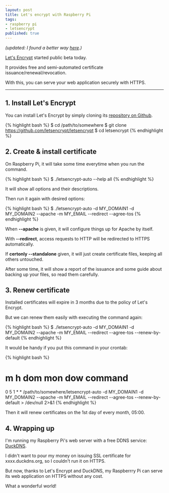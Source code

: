 ```yaml
---
layout: post
title: Let's encrypt with Raspberry Pi
tags:
- raspberry pi
- letsencrypt
published: true
---
```


_(updated: I found a better way [here](/Lets-Encrypt-with-Go-ACME-Client-Utilities/).)_

[Let's Encrypt](https://letsencrypt.org/) started public beta today.

It provides free and semi-automated certificate issuance/renewal/revocation.

With this, you can serve your web application securely with HTTPS.

----

## 1. Install Let's Encrypt

You can install Let's Encrypt by simply cloning its [repository on Github](https://github.com/letsencrypt/letsencrypt).

{% highlight bash %}
$ cd /path/to/somewhere
$ git clone https://github.com/letsencrypt/letsencrypt
$ cd letsencrypt
{% endhighlight %}

## 2. Create & install certificate

On Raspberry Pi, it will take some time everytime when you run the command.

{% highlight bash %}
$ ./letsencrypt-auto --help all
{% endhighlight %}

It will show all options and their descriptions.

Then run it again with desired options:

{% highlight bash %}
$ ./letsencrypt-auto -d MY_DOMAIN1 -d MY_DOMAIN2 --apache -m MY_EMAIL --redirect --agree-tos
{% endhighlight %}

When **--apache** is given, it will configure things up for Apache by itself.

With **--redirect**, access requests to HTTP will be redirected to HTTPS automatically.

If **certonly --standalone** given, it will just create certificate files, keeping all others untouched.

After some time, it will show a report of the issuance and some guide about backing up your files, so read them carefully.

## 3. Renew certificate

Installed certificates will expire in 3 months due to the policy of Let's Encrypt.

But we can renew them easily with executing the command again:

{% highlight bash %}
$ ./letsencrypt-auto -d MY_DOMAIN1 -d MY_DOMAIN2 --apache -m MY_EMAIL --redirect --agree-tos --renew-by-default
{% endhighlight %}

It would be handy if you put this command in your crontab:

{% highlight bash %}
# m h  dom mon dow   command
0 5 1 * * /path/to/somewhere/letsencrypt-auto -d MY_DOMAIN1 -d MY_DOMAIN2 --apache -m MY_EMAIL --redirect --agree-tos --renew-by-default > /dev/null 2>&1
{% endhighlight %}

Then it will renew certificates on the 1st day of every month, 05:00.

## 4. Wrapping up

I'm running my Raspberry Pi's web server with a free DDNS service: [DuckDNS](http://www.duckdns.org/).

I didn't want to pour my money on issuing SSL certificate for xxxx.duckdns.org, so I couldn't run it on HTTPS.

But now, thanks to Let's Encrypt and DuckDNS, my Raspberrry Pi can serve its web application on HTTPS without any cost.

What a wonderful world!

